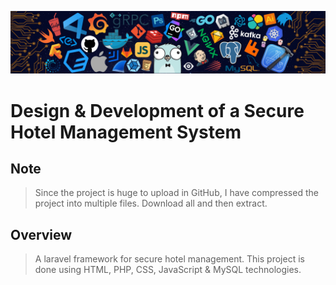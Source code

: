 ![](https://github.com/PanduKonala/PanduKonala/blob/main/header_.png)
<br>
# Design & Development of a Secure Hotel Management System
## Note
> Since the project is huge to upload in GitHub, I have compressed the project into multiple files. Download all and then extract.
## Overview
> A laravel framework for secure hotel management. This project is done using HTML, PHP, CSS, JavaScript & MySQL technologies.
